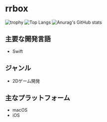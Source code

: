 # rrbox

![trophy](https://github-profile-trophy.vercel.app/?username=rrbox&column=7)
![Top Langs](https://github-readme-stats.vercel.app/api/top-langs/?username=rrbox&layout=compact&theme=onedark)
![Anurag's GitHub stats](https://github-readme-stats.vercel.app/api?username=rrbox)

## 主要な開発言語

- Swift

## ジャンル

- 2Dゲーム開発

## 主なプラットフォーム

- macOS
- iOS
